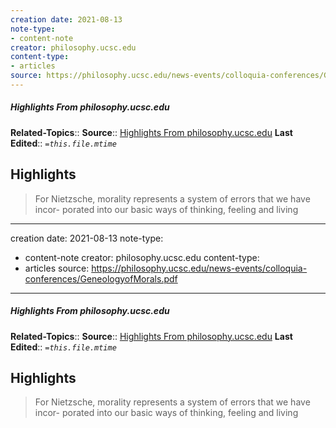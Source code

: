 ```yaml
---
creation date: 2021-08-13
note-type:
- content-note
creator: philosophy.ucsc.edu
content-type: 
- articles
source: https://philosophy.ucsc.edu/news-events/colloquia-conferences/GeneologyofMorals.pdf
---
```

##### Highlights From philosophy.ucsc.edu
**Related-Topics**:: 
**Source**:: [Highlights From philosophy.ucsc.edu](https://philosophy.ucsc.edu/news-events/colloquia-conferences/GeneologyofMorals.pdf)
**Last Edited**:: *`=this.file.mtime`*

## Highlights

> For Nietzsche, morality represents a system of errors that we have incor-
 porated into our basic ways of thinking, feeling and living


---
creation date: 2021-08-13
note-type:
- content-note
creator: philosophy.ucsc.edu
content-type: 
- articles
source: https://philosophy.ucsc.edu/news-events/colloquia-conferences/GeneologyofMorals.pdf
---
##### Highlights From philosophy.ucsc.edu
**Related-Topics**:: 
**Source**:: [Highlights From philosophy.ucsc.edu](https://philosophy.ucsc.edu/news-events/colloquia-conferences/GeneologyofMorals.pdf)
**Last Edited**:: *`=this.file.mtime`*

## Highlights

> For Nietzsche, morality represents a system of errors that we have incor-
 porated into our basic ways of thinking, feeling and living


